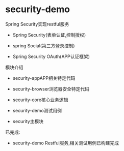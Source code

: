 # security-demo
Spring Security实现restful服务
- Spring Security(表单认证,控制授权)
+ spring Social(第三方登录控制)
* Spring Security OAuth(APP认证框架)


模块介绍
- security-appAPP相关特定代码
+ security-browser浏览器安全特定代码
* security-core核心业务逻辑
- security-demo测试用例
+ security主模块



已完成:
- security-demo Restful服务,相关测试用例已构建完成
